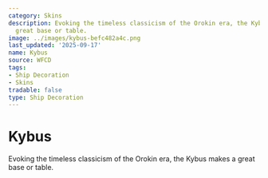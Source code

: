 ```yaml
---
category: Skins
description: Evoking the timeless classicism of the Orokin era, the Kybus makes a
  great base or table.
image: ../images/kybus-befc482a4c.png
last_updated: '2025-09-17'
name: Kybus
source: WFCD
tags:
- Ship Decoration
- Skins
tradable: false
type: Ship Decoration
---
```


# Kybus

Evoking the timeless classicism of the Orokin era, the Kybus makes a great base or table.

